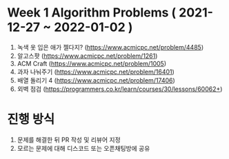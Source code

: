 # Week 1 Algorithm Problems ( 2021-12-27 ~ 2022-01-02 )


1. 녹색 옷 입은 애가 젤다지? (https://www.acmicpc.net/problem/4485)
2. 알고스팟 (https://www.acmicpc.net/problem/1261)
3. ACM Craft (https://www.acmicpc.net/problem/1005)
4. 과자 나눠주기 (https://www.acmicpc.net/problem/16401)
5. 배열 돌리기 4 (https://www.acmicpc.net/problem/17406)
6. 외벽 점검 (https://programmers.co.kr/learn/courses/30/lessons/60062+)


# 진행 방식

1. 문제를 해결한 뒤 PR 작성 및 리뷰어 지정
2. 모르는 문제에 대해 디스코드 또는 오픈채팅방에 공유
